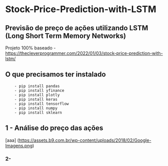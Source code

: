 # Stock-Price-Prediction-with-LSTM


## Previsão de preço de ações utilizando LSTM (Long Short Term Memory Networks)
   Projeto 100% baseado - https://thecleverprogrammer.com/2022/01/03/stock-price-prediction-with-lstm/

## O que precisamos ter instalado 
        - pip install pandas
        - pip install yfinance
        - pip install plotly
        - pip install keras
        - pip install tensorflow
        - pip install numpy
        - pip install sklearn

## 1 - Análise do preço das ações
[aaa] (https://assets.b9.com.br/wp-content/uploads/2018/02/Google-Imagens.png)
 
<h3> 2- <h3>
